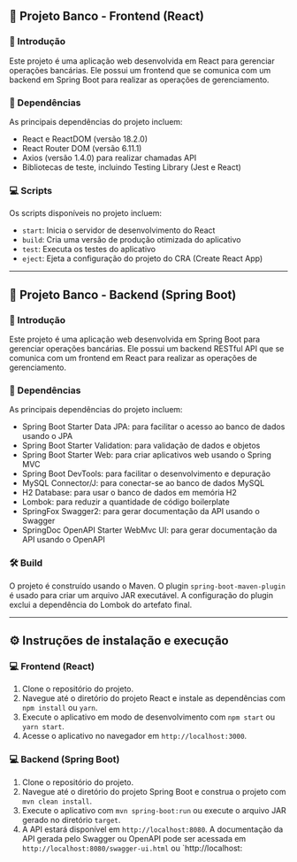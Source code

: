 ## :bank: Projeto Banco - Frontend (React)

### :page_facing_up: Introdução

Este projeto é uma aplicação web desenvolvida em React para gerenciar operações bancárias. Ele possui um frontend que se comunica com um backend em Spring Boot para realizar as operações de gerenciamento.

### :wrench: Dependências

As principais dependências do projeto incluem:

- React e ReactDOM (versão 18.2.0)
- React Router DOM (versão 6.11.1)
- Axios (versão 1.4.0) para realizar chamadas API
- Bibliotecas de teste, incluindo Testing Library (Jest e React)

### :computer: Scripts

Os scripts disponíveis no projeto incluem:

- `start`: Inicia o servidor de desenvolvimento do React
- `build`: Cria uma versão de produção otimizada do aplicativo
- `test`: Executa os testes do aplicativo
- `eject`: Ejeta a configuração do projeto do CRA (Create React App)

---

## :bank: Projeto Banco - Backend (Spring Boot)

### :page_facing_up: Introdução

Este projeto é uma aplicação web desenvolvida em Spring Boot para gerenciar operações bancárias. Ele possui um backend RESTful API que se comunica com um frontend em React para realizar as operações de gerenciamento.

### :wrench: Dependências

As principais dependências do projeto incluem:

- Spring Boot Starter Data JPA: para facilitar o acesso ao banco de dados usando o JPA
- Spring Boot Starter Validation: para validação de dados e objetos
- Spring Boot Starter Web: para criar aplicativos web usando o Spring MVC
- Spring Boot DevTools: para facilitar o desenvolvimento e depuração
- MySQL Connector/J: para conectar-se ao banco de dados MySQL
- H2 Database: para usar o banco de dados em memória H2
- Lombok: para reduzir a quantidade de código boilerplate
- SpringFox Swagger2: para gerar documentação da API usando o Swagger
- SpringDoc OpenAPI Starter WebMvc UI: para gerar documentação da API usando o OpenAPI

### :hammer_and_wrench: Build

O projeto é construído usando o Maven. O plugin `spring-boot-maven-plugin` é usado para criar um arquivo JAR executável. A configuração do plugin exclui a dependência do Lombok do artefato final.

---

## :gear: Instruções de instalação e execução

### :computer: Frontend (React)

1. Clone o repositório do projeto.
2. Navegue até o diretório do projeto React e instale as dependências com `npm install` ou `yarn`.
3. Execute o aplicativo em modo de desenvolvimento com `npm start` ou `yarn start`.
4. Acesse o aplicativo no navegador em `http://localhost:3000`.

### :computer: Backend (Spring Boot)

1. Clone o repositório do projeto.
2. Navegue até o diretório do projeto Spring Boot e construa o projeto com `mvn clean install`.
3. Execute o aplicativo com `mvn spring-boot:run` ou execute o arquivo JAR gerado no diretório `target`.
4. A API estará disponível em `http://localhost:8080`. A documentação da API gerada pelo Swagger ou OpenAPI pode ser acessada em `http://localhost:8080/swagger-ui.html` ou `http://localhost:
